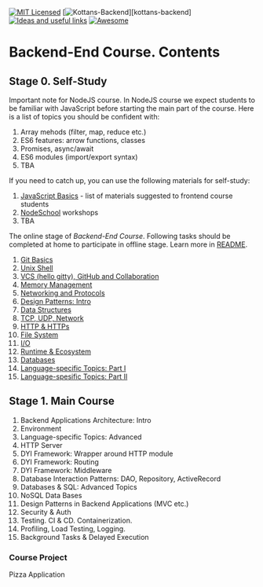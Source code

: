 [![MIT Licensed][icon-mit]][license]
[![Kottans-Backend][icon-kottans-be]][kottans-backend]
[![Ideas and useful links][icon-ideas]][ideas]
[![Awesome][icon-awesome]][awesome]
&nbsp;&nbsp;&nbsp;&nbsp;&nbsp;&nbsp;

# Backend-End Course. Contents

## Stage 0. Self-Study

Important note for NodeJS course. In NodeJS course we expect students to be familiar with JavaScript before starting the main part of the course. Here is a list of topics you should be confident with:

1. Array mehods (filter, map, reduce etc.)
1. ES6 features: arrow functions, classes
1. Promises, async/await
1. ES6 modules (import/export syntax)
1. TBA

If you need to catch up, you can use the following materials for self-study:
1.  [JavaScript Basics](https://github.com/kottans/frontend/blob/master/tasks/js-basics.md) - list of materials suggested to frontend course students
1.  [NodeSchool](https://nodeschool.io/) workshops
1.  TBA

The online stage of _Backend-End Course_. Following tasks should be completed
at home to participate in offline stage. Learn more in [README](README.md).

1.  [Git Basics](tasks/git-intro.md)
1.  [Unix Shell](tasks/unix-shell.md)
1.  [VCS (hello gitty), GitHub and Collaboration](tasks/git-collaboration.md)
1.  [Memory Management](tasks/memory-management.md)
1.  [Networking and Protocols](tasks/networking-and-protocols.md)
1.  [Design Patterns: Intro](tasks/patterns.md)
1.  [Data Structures](tasts/data-structures.md)
1.  [TCP, UDP, Network](tasks/network.md)
1.  [HTTP & HTTPs](tasks/http.md)
1.  [File System](tasks/file_system.md)
1.  [I/O](tasks/io.md)
1.  [Runtime & Ecosystem](tasks/runtime_and_ecosystem.md)
1.  [Databases](tasks/databases_basic.md)
1.  [Language-specific Topics: Part I](tasks/js_advanced_1.md)
1.  [Language-spesific Topics: Part II](tasks/js_advanced_2.md)

## Stage 1. Main Course

1.  Backend Applications Architecture: Intro
1.  Environment
1.  Language-specific Topics: Advanced
1.  HTTP Server
1.  DYI Framework: Wrapper around HTTP module
1.  DYI Framework: Routing
1.  DYI Framework: Middleware
1.  Database Interaction Patterns: DAO, Repository, ActiveRecord
1.  Databases & SQL: Advanced Topics
1.  NoSQL Data Bases
1.  Design Patterns in Backend Applications (MVC etc.)
1.  Security & Auth
1.  Testing. CI & CD. Containerization.
1.  Profiling, Load Testing, Logging.
1.  Background Tasks & Delayed Execution

### Course Project

Pizza Application


[icon-chat]: https://img.shields.io/badge/chat-on%20telegram-blue.svg
[icon-mit]: https://img.shields.io/badge/license-MIT-blue.svg
[icon-ideas]: https://img.shields.io/badge/google--doc-ideas-ff69b4.svg
[icon-awesome]: https://cdn.rawgit.com/sindresorhus/awesome/d7305f38d29fed78fa85652e3a63e154dd8e8829/media/badge.svg
[license]: https://github.com/Kottans/web/blob/master/LICENSE.md
[awesome]: https://github.com/sindresorhus/awesome
[ideas]: https://docs.google.com/spreadsheets/d/1bZJhYjK3VHOS2HmQb2Fs4aHfEBt8mp1F09j9nEEDaqE/edit#gid=818017811
[icon-kottans-be]: https://img.shields.io/badge/%3D(%5E.%5E)%3D-backend-yellow.svg
